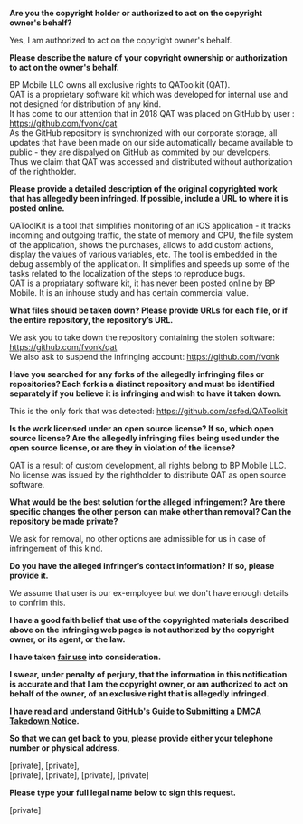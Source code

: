 **Are you the copyright holder or authorized to act on the copyright owner's behalf?**

Yes, I am authorized to act on the copyright owner's behalf.

**Please describe the nature of your copyright ownership or authorization to act on the owner's behalf.**

BP Mobile LLC owns all exclusive rights to QAToolkit (QAT).  
QAT is a proprietary software kit which was developed for internal use and not designed for distribution of any kind.  
It has come to our attention that in 2018 QAT was placed on GitHub by user <fvonk>: https://github.com/fvonk/qat  
As the GitHub repository is synchronized with our corporate storage, all updates that have been made on our side automatically became available to public - they are dispalyed on 
GitHub as commited by our developers.  
Thus we claim that QAT was accessed and distributed without authorization of the rightholder. 

**Please provide a detailed description of the original copyrighted work that has allegedly been infringed. If possible, include a URL to where it is posted online.**

QAToolKit is a tool that simplifies monitoring of an iOS application - it tracks incoming and outgoing traffic, the state of memory and CPU, the file system of the application, 
shows the purchases, allows to add custom actions, display the values of various variables, etc. The tool is embedded in the debug assembly of the application. It simplifies and 
speeds up some of the tasks related to the localization of the steps to reproduce bugs.  
QAT is a propriatary software kit, it has never been posted online by BP Mobile. It is an inhouse study and has certain commercial value.  

**What files should be taken down? Please provide URLs for each file, or if the entire repository, the repository’s URL.**

We ask you to take down the repository containing the stolen software: https://github.com/fvonk/qat  
We also ask to suspend the infringing account: https://github.com/fvonk  

**Have you searched for any forks of the allegedly infringing files or repositories? Each fork is a distinct repository and must be identified separately if you believe it is infringing and wish to have it taken down.**

This is the only fork that was detected: https://github.com/asfed/QAToolkit

**Is the work licensed under an open source license? If so, which open source license? Are the allegedly infringing files being used under the open source license, or are they in violation of the license?**

QAT is a result of custom development, all rights belong to BP Mobile LLC.  
No license was issued by the rightholder to distribute QAT as open source software.  

**What would be the best solution for the alleged infringement? Are there specific changes the other person can make other than removal? Can the repository be made private?**

We ask for removal, no other options are admissible for us in case of infringement of this kind.

**Do you have the alleged infringer’s contact information? If so, please provide it.**

We assume that user <fvonk> is our ex-employee but we don't have enough details to confrim this.

**I have a good faith belief that use of the copyrighted materials described above on the infringing web pages is not authorized by the copyright owner, or its agent, or the law.**

**I have taken <a href="https://www.lumendatabase.org/topics/22">fair use</a> into consideration.**

**I swear, under penalty of perjury, that the information in this notification is accurate and that I am the copyright owner, or am authorized to act on behalf of the owner, of an exclusive right that is allegedly infringed.**

**I have read and understand GitHub's <a href="https://docs.github.com/articles/guide-to-submitting-a-dmca-takedown-notice/">Guide to Submitting a DMCA Takedown Notice</a>.**

**So that we can get back to you, please provide either your telephone number or physical address.**

[private], [private],  
[private], [private], [private], [private]

**Please type your full legal name below to sign this request.**

[private]
